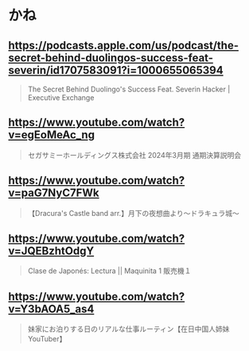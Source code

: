 # かね

## https://podcasts.apple.com/us/podcast/the-secret-behind-duolingos-success-feat-severin/id1707583091?i=1000655065394

> The Secret Behind Duolingo's Success Feat. Severin Hacker | Executive Exchange

## https://www.youtube.com/watch?v=egEoMeAc_ng

> セガサミーホールディングス株式会社 2024年3月期 通期決算説明会 

## https://www.youtube.com/watch?v=paG7NyC7FWk

> 【Dracura's Castle band arr.】月下の夜想曲より〜ドラキュラ城〜 

## https://www.youtube.com/watch?v=JQEBzhtOdgY 

> Clase de Japonés: Lectura || Maquinita 1 販売機１

## https://www.youtube.com/watch?v=Y3bAOA5_as4 

> 妹家にお泊りする日のリアルな仕事ルーティン【在日中国人姉妹YouTuber】
